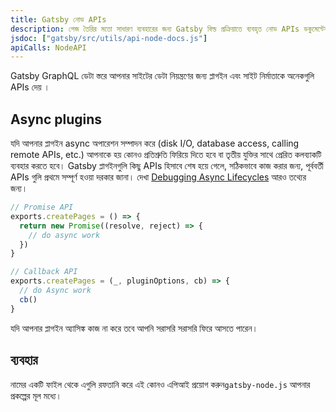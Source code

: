 ```yaml
---
title: Gatsby নোড APIs
description: পেজ তৈরির মতো সাধারণ ব্যবহারের জন্য Gatsby বিল্ড প্রক্রিয়াতে ব্যবহৃত নোড APIs ডকুমেন্টেশন
jsdoc: ["gatsby/src/utils/api-node-docs.js"]
apiCalls: NodeAPI
---
```


Gatsby GraphQL ডেটা স্তরে আপনার সাইটের ডেটা নিয়ন্ত্রণের জন্য প্লাগইন এবং সাইট নির্মাতাকে অনেকগুলি APIs দেয় ।

## Async plugins

যদি আপনার প্লাগইন async অপারেশন সম্পাদন করে (disk I/O, database access, calling remote APIs, etc.) আপনাকে হয় কোনও প্রতিশ্রুতি ফিরিয়ে দিতে হবে বা তৃতীয় যুক্তির সাথে প্রেরিত কলব্যাকটি ব্যবহার করতে হবে। Gatsby প্লাগইনগুলি কিছু APIs হিসাবে শেষ হয়ে গেলে, সঠিকভাবে কাজ করার জন্য, পূর্ববর্তী APIs গুলি প্রথমে সম্পূর্ণ হওয়া দরকার জানা। দেখা [Debugging Async Lifecycles](/docs/debugging-async-lifecycles/) আরও তথ্যের জন্য।

```javascript
// Promise API
exports.createPages = () => {
  return new Promise((resolve, reject) => {
    // do async work
  })
}

// Callback API
exports.createPages = (_, pluginOptions, cb) => {
  // do Async work
  cb()
}
```

যদি আপনার প্লাগইন অ্যাসিঙ্ক কাজ না করে তবে আপনি সরাসরি সরাসরি ফিরে আসতে পারেন।

## ব্যবহার

নামের একটি ফাইল থেকে এগুলি রফতানি করে এই কোনও এপিআই প্রয়োগ করুন`gatsby-node.js` আপনার প্রকল্পের মূল মধ্যে।
